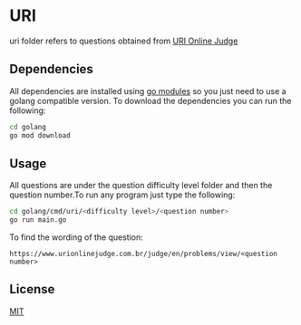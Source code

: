 # URI

uri folder refers to questions obtained from [URI Online Judge](https://www.urionlinejudge.com.br/judge/en)

## Dependencies

All dependencies are installed using [go modules](https://blog.golang.org/using-go-modules) so you just need to use a golang compatible version. To download the dependencies you can run the following:

```bash
cd golang
go mod download
```

## Usage

All questions are under the question difficulty level folder and then the question number.To run any program just type the following:
```bash
cd golang/cmd/uri/<difficulty level>/<question number>
go run main.go
```

To find the wording of the question:
```
https://www.urionlinejudge.com.br/judge/en/problems/view/<question number>
```

## License
[MIT](../../../LICENSE)
